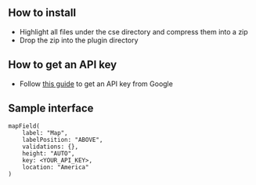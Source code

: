 ## How to install
* Highlight all files under the cse directory and compress them into a zip
* Drop the zip into the plugin directory

## How to get an API key
* Follow [this guide](https://developers.google.com/maps/documentation/javascript/get-api-key) to get an API key from Google

## Sample interface
```
mapField(
    label: "Map",
    labelPosition: "ABOVE",
    validations: {},
    height: "AUTO",
    key: <YOUR_API_KEY>,
    location: "America"
)
```